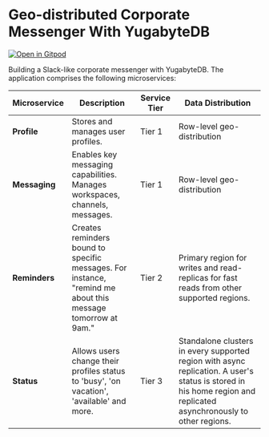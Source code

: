 # Geo-distributed Corporate Messenger With YugabyteDB

[![Open in Gitpod](https://gitpod.io/button/open-in-gitpod.svg)](https://gitpod.io/#https://github.com/dmagda/corporate-messenger)

Building a Slack-like corporate messenger with YugabyteDB. The application comprises the following microservices:

<table>
    <thead>
        <tr>
            <th>Microservice</th>
            <th>Description</th>
            <th>Service Tier</th>
            <th>Data Distribution</th>
        </tr>
    </thead>
    <tbody>
        <tr>
            <td><b>Profile</b></td>
            <td>Stores and manages user profiles.</td>
            <td>Tier 1</td>
            <td>Row-level geo-distribution</td>
        </tr>
        <tr>
            <td><b>Messaging</b</td>
            <td>
                Enables key messaging capabilities. 
                Manages workspaces, channels, messages.
            </td>
            <td>Tier 1</td>
            <td>Row-level geo-distribution</td>
        </tr>
        <tr>
            <td><b>Reminders</b></td>
            <td>
                Creates reminders bound to specific messages.
                For instance, "remind me about this message tomorrow at 9am."
            </td>
            <td>Tier 2</td>
            <td>
                Primary region for writes and read-replicas for 
                fast reads from other supported regions.
            </td>
        </tr>
        <tr>
            <td><b>Status</b></td>
            <td>
                Allows users change their profiles status to 'busy', 
                'on vacation', 'available' and more.
            </td>
            <td>Tier 3</td>
            <td>
                Standalone clusters in every supported region with async replication.
                A user's status is stored in his home region and replicated 
                asynchronously to other regions.
            </td>
        </tr>
    </tbody>
</table>